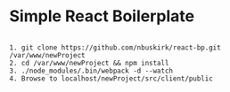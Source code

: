 <h1>Simple React Boilerplate</h1>
<code>
1. git clone https://github.com/nbuskirk/react-bp.git /var/www/newProject
2. cd /var/www/newProject && npm install
3. ./node_modules/.bin/webpack -d --watch
4. Browse to localhost/newProject/src/client/public
</code>
